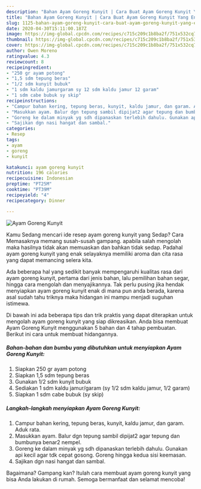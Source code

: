 ```yaml
---
description: "Bahan Ayam Goreng Kunyit | Cara Buat Ayam Goreng Kunyit Yang Enak Dan Lezat"
title: "Bahan Ayam Goreng Kunyit | Cara Buat Ayam Goreng Kunyit Yang Enak Dan Lezat"
slug: 1125-bahan-ayam-goreng-kunyit-cara-buat-ayam-goreng-kunyit-yang-enak-dan-lezat
date: 2020-04-30T15:11:00.187Z
image: https://img-global.cpcdn.com/recipes/c715c209c1b8ba2f/751x532cq70/ayam-goreng-kunyit-foto-resep-utama.jpg
thumbnail: https://img-global.cpcdn.com/recipes/c715c209c1b8ba2f/751x532cq70/ayam-goreng-kunyit-foto-resep-utama.jpg
cover: https://img-global.cpcdn.com/recipes/c715c209c1b8ba2f/751x532cq70/ayam-goreng-kunyit-foto-resep-utama.jpg
author: Owen Moreno
ratingvalue: 4.3
reviewcount: 8
recipeingredient:
- "250 gr ayam potong"
- "1,5 sdm tepung beras"
- "1/2 sdm kunyit bubuk"
- "1 sdm kaldu jamurgaram sy 12 sdm kaldu jamur 12 garam"
- "1 sdm cabe bubuk sy skip"
recipeinstructions:
- "Campur bahan kering, tepung beras, kunyit, kaldu jamur, dan garam. Aduk rata."
- "Masukkan ayam. Balur dgn tepung sambil dipijat2 agar tepung dan bumbunya benar2 nempel."
- "Goreng ke dalam minyak yg sdh dipanaskan terlebih dahulu. Gunakan api kecil agar tdk cepat gosong. Goreng hingga kedua sisi keemasan."
- "Sajikan dgn nasi hangat dan sambal."
categories:
- Resep
tags:
- ayam
- goreng
- kunyit

katakunci: ayam goreng kunyit 
nutrition: 196 calories
recipecuisine: Indonesian
preptime: "PT25M"
cooktime: "PT39M"
recipeyield: "4"
recipecategory: Dinner

---
```



![Ayam Goreng Kunyit](https://img-global.cpcdn.com/recipes/c715c209c1b8ba2f/751x532cq70/ayam-goreng-kunyit-foto-resep-utama.jpg)

Kamu Sedang mencari ide resep ayam goreng kunyit yang Sedap? Cara Memasaknya memang susah-susah gampang. apabila salah mengolah maka hasilnya tidak akan memuaskan dan bahkan tidak sedap. Padahal ayam goreng kunyit yang enak selayaknya memiliki aroma dan cita rasa yang dapat memancing selera kita.

Ada beberapa hal yang sedikit banyak mempengaruhi kualitas rasa dari ayam goreng kunyit, pertama dari jenis bahan, lalu pemilihan bahan segar, hingga cara mengolah dan menyajikannya. Tak perlu pusing jika hendak menyiapkan ayam goreng kunyit enak di mana pun anda berada, karena asal sudah tahu triknya maka hidangan ini mampu menjadi suguhan istimewa.




Di bawah ini ada beberapa tips dan trik praktis yang dapat diterapkan untuk mengolah ayam goreng kunyit yang siap dikreasikan. Anda bisa membuat Ayam Goreng Kunyit menggunakan 5 bahan dan 4 tahap pembuatan. Berikut ini cara untuk membuat hidangannya.

<!--inarticleads1-->

##### Bahan-bahan dan bumbu yang dibutuhkan untuk menyiapkan Ayam Goreng Kunyit:

1. Siapkan 250 gr ayam potong
1. Siapkan 1,5 sdm tepung beras
1. Gunakan 1/2 sdm kunyit bubuk
1. Sediakan 1 sdm kaldu jamur/garam (sy 1/2 sdm kaldu jamur, 1/2 garam)
1. Siapkan 1 sdm cabe bubuk (sy skip)




<!--inarticleads2-->

##### Langkah-langkah menyiapkan Ayam Goreng Kunyit:

1. Campur bahan kering, tepung beras, kunyit, kaldu jamur, dan garam. Aduk rata.
1. Masukkan ayam. Balur dgn tepung sambil dipijat2 agar tepung dan bumbunya benar2 nempel.
1. Goreng ke dalam minyak yg sdh dipanaskan terlebih dahulu. Gunakan api kecil agar tdk cepat gosong. Goreng hingga kedua sisi keemasan.
1. Sajikan dgn nasi hangat dan sambal.




Bagaimana? Gampang kan? Itulah cara membuat ayam goreng kunyit yang bisa Anda lakukan di rumah. Semoga bermanfaat dan selamat mencoba!
